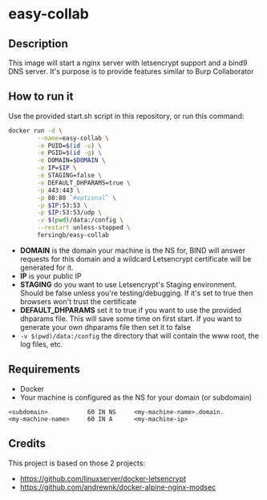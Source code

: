 # easy-collab

## Description

This image will start a nginx server with letsencrypt support and a bind9 DNS server. It's purpose is to provide features similar to Burp Collaborator

## How to run it

Use the provided start.sh script in this repository, or run this command:

```bash
docker run -d \
        --name=easy-collab \
        -e PUID=$(id -u) \
        -e PGID=$(id -g) \
        -e DOMAIN=$DOMAIN \
        -e IP=$IP \
        -e STAGING=false \
        -e DEFAULT_DHPARAMS=true \
        -p 443:443 \
        -p 80:80 `#optional` \
        -p $IP:53:53 \
        -p $IP:53:53/udp \
        -v $(pwd)/data:/config \
        --restart unless-stopped \
        fersingb/easy-collab
```

- **DOMAIN** is the domain your machine is the NS for, BIND will answer requests for this domain and a wildcard Letsencrypt certificate will be generated for it.
- **IP** is your public IP
- **STAGING** do you want to use Letsencrypt's Staging environment. Should be false unless you're testing/debugging. If it's set to true then browsers won't trust the certificate
- **DEFAULT_DHPARAMS** set it to true if you want to use the provided dhparams file. This will save some time on first start. If you want to generate your own dhparams file then set it to false
- `-v $(pwd)/data:/config` the directory that will contain the www root, the log files, etc.


## Requirements
- Docker
- Your machine is configured as the NS for your domain (or subdomain)
```
<subdomain>           60 IN NS     <my-machine-name>.domain.
<my-machine-name>     60 IN A      <my-machine-ip>
```
## Credits
This project is based on those 2 projects:
- https://github.com/linuxserver/docker-letsencrypt
- https://github.com/andrewnk/docker-alpine-nginx-modsec
